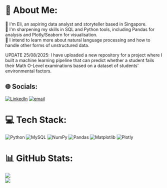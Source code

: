 # 💫 About Me:
🤖 I'm Eli, an aspiring data analyst and storyteller based in Singapore.<br>
🌱 I'm sharpening my skills in SQL and Python tools, including Pandas for analysis and Plotly/Seaborn for visualisation.<br>
💭 I intend to learn more about natural language processing and how to handle other forms of unstructured data.<br>

UPDATE 25/08/2025: I have uploaded a new repository for a project where I built a machine learning pipeline that can predict whether a student fails their Math O-Level examinations based on a dataset of students' environmental factors.

## 🌐 Socials:
[![LinkedIn](https://img.shields.io/badge/LinkedIn-%230077B5.svg?logo=linkedin&logoColor=white)](https://linkedin.com/in/https://www.linkedin.com/in/eli-ordonez/) [![email](https://img.shields.io/badge/Email-D14836?logo=gmail&logoColor=white)](mailto:elirdnz@gmail.com) 

# 💻 Tech Stack:
![Python](https://img.shields.io/badge/python-3670A0?style=for-the-badge&logo=python&logoColor=ffdd54) ![MySQL](https://img.shields.io/badge/mysql-4479A1.svg?style=for-the-badge&logo=mysql&logoColor=white) ![NumPy](https://img.shields.io/badge/numpy-%23013243.svg?style=for-the-badge&logo=numpy&logoColor=white) ![Pandas](https://img.shields.io/badge/pandas-%23150458.svg?style=for-the-badge&logo=pandas&logoColor=white) ![Matplotlib](https://img.shields.io/badge/Matplotlib-%23ffffff.svg?style=for-the-badge&logo=Matplotlib&logoColor=black) ![Plotly](https://img.shields.io/badge/Plotly-%233F4F75.svg?style=for-the-badge&logo=plotly&logoColor=white)
# 📊 GitHub Stats:
![](https://github-readme-stats.vercel.app/api?username=eeeraiii&theme=dark&hide_border=false&include_all_commits=false&count_private=false)<br/>
![](https://github-profile-trophy.vercel.app/?username=eeeraiii&theme=radical&no-frame=false&no-bg=true&margin-w=4)
